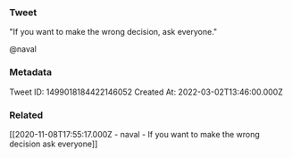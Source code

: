 ### Tweet
"If you want to make the wrong decision, ask everyone."

@naval

### Metadata
Tweet ID: 1499018184422146052
Created At: 2022-03-02T13:46:00.000Z

### Related
[[2020-11-08T17:55:17.000Z - naval - If you want to make the wrong decision ask everyone]]


